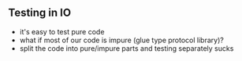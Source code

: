 ##  Testing in IO

- it's easy to test pure code
- what if most of our code is impure (glue type protocol library)?
- split the code into pure/impure parts and testing separately sucks
